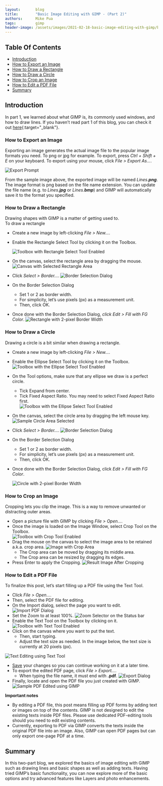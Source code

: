 ```yaml
---
layout:       blog
title:        "Basic Image Editing with GIMP - (Part 2)"
authors:      Mike Pua
tags:         gimp
header-image: /assets/images/2021-02-18-basic-image-editing-with-gimp/basic-image-editing-with-gimp-part2.png
---
```


## Table Of Contents

* [Introduction](#introduction)
* [How to Export an Image](#how-to-export-an-image)
* [How to Draw a Rectangle](#how-to-draw-a-rectangle)
* [How to Draw a Circle](#how-to-draw-a-circle)
* [How to Crop an Image](#how-to-crop-an-image)
* [How to Edit a PDF File](#how-to-edit-a-pdf-file)
* [Summary](#summary)

## Introduction

In part 1, we learned about what GIMP is, its commonly used windows, and how to draw lines. If you haven’t read part 1 of this blog, you can check it out [here](https://www.orangeandbronze.com/blogs/2021/02/basic-image-editing-with-gimp-part1){:target="_blank"}.

### How to Export an Image

Exporting an image generates the actual image file to the popular image formats you need. To png or jpg for example. To export, press _Ctrl + Shift + E_ on your keyboard. To export using your mouse, click _File > Export As…_.  

![Export Prompt
](/assets/images/2021-02-18-basic-image-editing-with-gimp/gimp-export-prompt.png "Export Prompt")

From the sample image above, the exported image will be named _Lines.**png**_. The image format is png based on the file name extension. You can update the file name (e.g. to _Lines.**jpg**_ or _Lines.**bmp**_) and GIMP will automatically save it to the format you specified.

### How to Draw a Rectangle

Drawing shapes with GIMP is a matter of getting used to.  
To draw a rectangle
- Create a new image by left-clicking _File > New…_.
- Enable the Rectangle Select Tool by clicking it on the Toolbox.

  ![Toolbox with Rectangle Select Tool Enabled
](/assets/images/2021-02-18-basic-image-editing-with-gimp/gimp-rectangle-tool.png "Toolbox with Rectangle Select Tool Enabled")

- On the canvas, select the rectangle area by dragging the mouse.
  ![Canvas with Selected Rectangle Area
](/assets/images/2021-02-18-basic-image-editing-with-gimp/gimp-rectangle-area.png "Canvas with Selected Rectangle Area")
- Click _Select > Border…_.
  ![Border Selection Dialog
](/assets/images/2021-02-18-basic-image-editing-with-gimp/gimp-border-prompt.png "Border Selection Dialog")
- On the Border Selection Dialog
  - Set 1 or 2 as border width.
  - For simplicity, let’s use pixels (px) as a measurement unit.
  - Then, click OK.
- Once done with the Border Selection Dialog, _click Edit > Fill with FG Color_.
![Rectangle with 2-pixel Border Width
](/assets/images/2021-02-18-basic-image-editing-with-gimp/gimp-rectangle.png "Rectangle with 2-pixel Border Width")

### How to Draw a Circle

Drawing a circle is a bit similar when drawing a rectangle.
- Create a new image by left-clicking _File > New…_.
- Enable the Ellipse Select Tool by clicking it on the Toolbox.
  ![Toolbox with the Ellipse Select Tool Enabled
](/assets/images/2021-02-18-basic-image-editing-with-gimp/gimp-ellipse-tool.png "Toolbox with the Ellipse Select Tool Enabled")

- On the Tool options, make sure that any ellipse we draw is a perfect circle.
  - Tick Expand from center.
  - Tick Fixed Aspect Ratio. You may need to select Fixed Aspect Ratio first.  
  ![Toolbox with the Ellipse Select Tool Enabled
](/assets/images/2021-02-18-basic-image-editing-with-gimp/gimp-ellipse-tool-options.png "Toolbox with the Ellipse Select Tool Enabled")

- On the canvas, select the circle area by dragging the left mouse key.
![Sample Circle Area Selected
](/assets/images/2021-02-18-basic-image-editing-with-gimp/gimp-circle-area.png "Sample Circle Area Selected")
- Click _Select > Border…_.
  ![Border Selection Dialog
](/assets/images/2021-02-18-basic-image-editing-with-gimp/gimp-border-prompt.png "Border Selection Dialog")

- On the Border Selection Dialog
  - Set 1 or 2 as border width.
  - For simplicity, let’s use pixels (px) as a measurement unit.
  - Then, click OK.
- Once done with the Border Selection Dialog, click _Edit > Fill with FG Color_.

  ![Circle with 2-pixel Border Width
](/assets/images/2021-02-18-basic-image-editing-with-gimp/gimp-circle.png "Circle with 2-pixel Border Width")

### How to Crop an Image

Cropping lets you clip the image. This is a way to remove unwanted or distracting outer areas.
- Open a picture file with GIMP by clicking _File > Open…_.
- Once the image is loaded on the Image Window, select Crop Tool on the Toolbox.  
  ![Toolbox with Crop Tool Enabled
](/assets/images/2021-02-18-basic-image-editing-with-gimp/gimp-crop-tool.png "Toolbox with Crop Tool Enabled")
- Drag the mouse on the canvas to select the image area to be retained a.k.a. crop area.
  ![Image with Crop Area
](/assets/images/2021-02-18-basic-image-editing-with-gimp/gimp-crop-area.png "Image with Crop Area")
  - The Crop area can be moved by dragging its middle area.
  - The Crop area can be resized by dragging its edges.
- Press Enter to apply the Cropping.
  ![Result Image After Cropping
](/assets/images/2021-02-18-basic-image-editing-with-gimp/gimp-cropped-image.png "Result Image After Cropping")

### How to Edit a PDF File

To finalize this post, let’s start filling up a PDF file using the Text Tool.
- Click _File > Open…_.
- Then, select the PDF file for editing.
- On the Import dialog, select the page you want to edit.
  ![Import PDF Dialog
](/assets/images/2021-02-18-basic-image-editing-with-gimp/gimp-import-pdf.png "Import PDF Dialog")
- Set the Zoom to at least 100%.
  ![Zoom Selector on the Status bar
](/assets/images/2021-02-18-basic-image-editing-with-gimp/gimp-zoom.png "Zoom Selector on the Status bar")
- Enable the Text Tool on the Toolbox by clicking on it.
  ![Toolbox with Text Tool Enabled
](/assets/images/2021-02-18-basic-image-editing-with-gimp/gimp-text-tool.png "Zoom Toolbox with Text Tool Enabled")
- Click on the canvas where you want to put the text.
  - Then, start typing.
  - Adjust the text size as needed. In the image below, the text size is currently at 20 pixels (px).

![Text Editing using Text Tool
](/assets/images/2021-02-18-basic-image-editing-with-gimp/gimp-text-toolbar.png "Text Editing using Text Tool")
- [Save](#save) your changes so you can continue working on it at a later time.
- To export the edited PDF page, click _File > Export…_.
  - When typing the file name, it must end with **.pdf**.
  ![Export Dialog
](/assets/images/2021-02-18-basic-image-editing-with-gimp/gimp-export-pdf.png "Export Dialog")
- Finally, locate and open the PDF file you just created with GIMP.
![Sample PDF Edited using GIMP
](/assets/images/2021-02-18-basic-image-editing-with-gimp/gimp-exported-pdf.png "Sample PDF Edited using GIMP")

**Important notes**  
- By editing a PDF file, this post means filling up PDF forms by adding text or images on top of the contents. GIMP is not designed to edit the existing texts inside PDF files. Please use dedicated PDF-editing tools should you need to edit existing contents.
- Currently, exporting to PDF via GIMP converts the texts inside the original PDF file into an image. Also, GIMP can open PDF pages but can only export one-page PDF at a time.

## Summary

In this two-part blog, we explored the basics of image editing with GIMP such as drawing lines and basic shapes as well as adding texts. Having tried GIMP’s basic functionality, you can now explore more of the basic options and try advanced features like Layers and photo enhancements.












